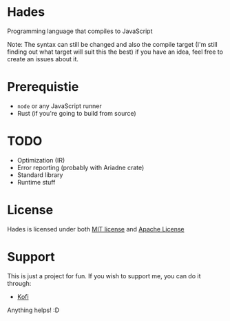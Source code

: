 # Hades
Programming language that compiles to JavaScript

Note: The syntax can still be changed and also the compile target (I'm still finding out what target will suit this the best) if you have an idea, feel free to create an issues about it.

# Prerequistie
- `node` or any JavaScript runner
- Rust (if you're going to build from source)

# TODO
- Optimization (IR)
- Error reporting (probably with Ariadne crate)
- Standard library
- Runtime stuff

# License
Hades is licensed under both [MIT license](https://github.com/azur1s/hades/blob/master/LICENSE-MIT) and [Apache License](https://github.com/azur1s/hades/blob/master/LICENSE-APACHE)

# Support
This is just a project for fun. If you wish to support me, you can do it through:
- [Kofi](https://ko-fi.com/azur1s)

Anything helps! :D
